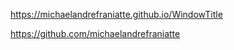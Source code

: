 ﻿https://michaelandrefraniatte.github.io/WindowTitle  
  
https://github.com/michaelandrefraniatte  